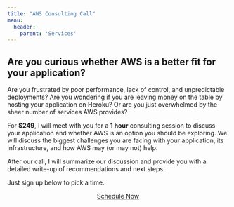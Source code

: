 ```yaml
---
title: "AWS Consulting Call"
menu:
  header:
    parent: 'Services'
---
```


## Are you curious whether AWS is a better fit for your application?

Are you frustrated by poor performance, lack of control, and unpredictable deployments? Are you wondering if you are leaving money on the table by hosting your application on Heroku? Or are you just overwhelmed by the sheer number of services AWS provides?

For **$249**, I will meet with you for a **1 hour** consulting session to discuss your application and whether AWS is an option you should be exploring. We will discuss the biggest challenges you are facing with your application, its infrastructure, and how AWS may (or may not) help.

After our call, I will summarize our discussion and provide you with a detailed write-up of recommendations and next steps.

Just sign up below to pick a time.

<div style="text-align: center">
<script src="https://gumroad.com/js/gumroad.js"></script>
<a class="gumroad-button" href="https://gum.co/aws-call?wanted=true" target="_blank">Schedule Now</a>
</div>

